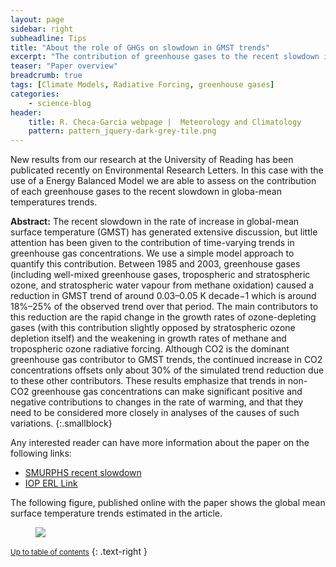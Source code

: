 ```yaml
---
layout: page
sidebar: right
subheadline: Tips
title: "About the role of GHGs on slowdown in GMST trends"
excerpt: "The contribution of greenhouse gases to the recent slowdown in global-mean temperature trends"
teaser: "Paper overview"
breadcrumb: true
tags: [Climate Models, Radiative Forcing, greenhouse gases]
categories:
    - science-blog
header:
    title: R. Checa-Garcia webpage |  Meteorology and Climatology
    pattern: pattern_jquery-dark-grey-tile.png
---
```


New results from our research at the University of Reading has been publicated recently on Environmental Research Letters. In this case with the use of a Energy Balanced Model we are able to assess on the contribution of each greenhouse gases to the recent slowdown in globa-mean temperatures trends. 

**Abstract:**
The recent slowdown in the rate of increase in global-mean surface temperature (GMST) has generated extensive discussion, but little attention has been given to the contribution of time-varying trends in greenhouse gas concentrations. We use a simple model approach to quantify this contribution. Between 1985 and 2003, greenhouse gases (including well-mixed greenhouse gases, tropospheric and stratospheric ozone, and stratospheric water vapour from methane oxidation) caused a reduction in GMST trend of around 0.03–0.05 K decade−1 which is around 18%–25% of the observed trend over that period. The main contributors to this reduction are the rapid change in the growth rates of ozone-depleting gases (with this contribution slightly opposed by stratospheric ozone depletion itself) and the weakening in growth rates of methane and tropospheric ozone radiative forcing. Although CO2 is the dominant greenhouse gas contributor to GMST trends, the continued increase in CO2 concentrations offsets only about 30% of the simulated trend reduction due to these other contributors. These results emphasize that trends in non-CO2 greenhouse gas concentrations can make significant positive and negative contributions to changes in the rate of warming, and that they need to be considered more closely in analyses of the causes of such variations.
{:.smallblock}

Any interested reader can have more information about the paper on the following links:

- [SMURPHS recent slowdown](https://www.smurphs.leeds.ac.uk/new-publication-the-contribution-of-greenhouse-gases-to-the-recent-slowdown-in-global-mean-temperature-trends/)
- [IOP ERL Link](http://iopscience.iop.org/article/10.1088/1748-9326/11/9/094018/meta)

The following figure, published online with the paper shows the global mean surface temperature trends estimated in the article.

<figure class="half">
<a
href="http://cdn.iopscience.com/images/1748-9326/11/9/094018/Full/erlaa3c6bf2_lr.jpg"><img src="http://cdn.iopscience.com/images/1748-9326/11/9/094018/Full/erlaa3c6bf2_lr.jpg"></a>
	<figcaption><a title="Overlapping GMST trends using a 15 year window.">
 </a></figcaption>
</figure>

<div data-badge-details="right" data-badge-type="medium-donut" data-doi="10.1088/1748-9326/11/9/094018" data-condensed="true" data-hide-no-mentions="true" class="altmetric-embed"></div>


<small markdown="1">[Up to table of contents](#toc)</small>
{: .text-right }
